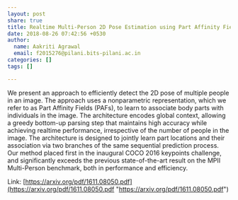 ```yaml
---
layout: post
share: true
title: Realtime Multi-Person 2D Pose Estimation using Part Affinity Fields
date: 2018-08-26 07:42:56 +0530
author:
  name: Aakriti Agrawal
  email: f2015276@pilani.bits-pilani.ac.in
categories: []
tags: []

---
```

We present an approach to efficiently detect the 2D pose of multiple people in an image. The approach uses a nonparametric representation, which we refer to as Part Affinity Fields (PAFs), to learn to associate body parts with individuals in the image. The architecture encodes global context, allowing a greedy bottom-up parsing step that maintains high accuracy while achieving realtime performance, irrespective of the number of people in the image. The architecture is designed to jointly learn part locations and their association via two branches of the same sequential prediction process. Our method placed first in the inaugural COCO 2016 keypoints challenge, and significantly exceeds the previous state-of-the-art result on the MPII Multi-Person benchmark, both in performance and efficiency.  

Link: [https://arxiv.org/pdf/1611.08050.pdf](https://arxiv.org/pdf/1611.08050.pdf "https://arxiv.org/pdf/1611.08050.pdf")